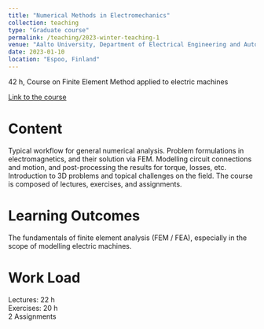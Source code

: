 ```yaml
---
title: "Numerical Methods in Electromechanics"
collection: teaching
type: "Graduate course"
permalink: /teaching/2023-winter-teaching-1
venue: "Aalto University, Department of Electrical Engineering and Automation"
date: 2023-01-10
location: "Espoo, Finland"
---
```


42 h, Course on Finite Element Method applied to electric machines

[Link to the course](https://mycourses.aalto.fi/course/view.php?id=37177#section-0)


Content
======
Typical workflow for general numerical analysis. Problem formulations in electromagnetics, and their solution via FEM. Modelling circuit connections and motion, and post-processing the results for torque, losses, etc. Introduction to 3D problems and topical challenges on the field. The course is composed of lectures, exercises, and assignments.

Learning Outcomes
======
The fundamentals of finite element analysis (FEM / FEA), especially in the scope of modelling electric machines.


Work Load
======
Lectures: 22 h \
Exercises: 20 h \
2 Assignments

